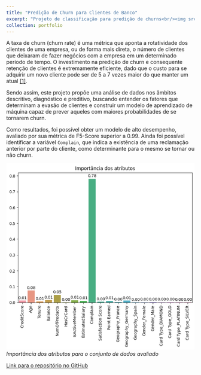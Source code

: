 ```yaml
---
title: "Predição de Churn para Clientes de Banco"
excerpt: "Projeto de classificação para predição de churns<br/><img src='/images/bank-customer-churn.jpg'>"
collection: portfolio
---
```


A taxa de churn (churn rate) é uma métrica que aponta a rotatividade dos clientes de uma empresa, ou de forma mais direta, o número de clientes que deixaram de fazer negócios com a empresa em um determinado período de tempo. O investimento na predição de churn e consequente retenção de clientes é extremamente eficiente, dado que o custo para se adquirir um novo cliente pode ser de 5 a 7 vezes maior do que manter um atual [[1]](https://jrs.digital/conquistar-um-novo-cliente-custa-entre-5-a-7-vezes-mais-que-manter-um-atual/).

Sendo assim, este projeto propõe uma análise de dados nos âmbitos descritivo, diagnóstico e preditivo, buscando entender os fatores que determinam a evasão de clientes e construir um modelo de aprendizado de máquina capaz de prever aqueles com maiores probabilidades de se tornarem churn.

Como resultados, foi possível obter um modelo de alto desempenho, avaliado por sua métrica de F5-Score superior a 0.99. Ainda foi possível identificar a variável `Complain`, que indica a existência de uma reclamação anterior por parte do cliente, como determinante para o mesmo se tornar ou não churn.

![bank-customer-churn](/images/bank-customer-churn-picture-1.png)
*Importância dos atributos para o conjunto de dados avaliado*

[Link para o repositório no GitHub](https://github.com/lcfdiniz/puc-rio/tree/main/bank-customer-churn)
